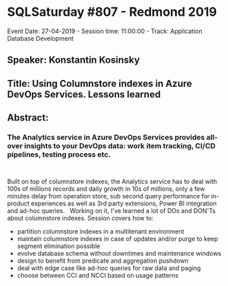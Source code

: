 # SQLSaturday #807 - Redmond 2019
Event Date: 27-04-2019 - Session time: 11:00:00 - Track: Application  Database Development
## Speaker: Konstantin Kosinsky
## Title: Using Columnstore indexes in Azure DevOps Services. Lessons learned
## Abstract:
### The Analytics service in Azure DevOps Services provides all-over insights to your DevOps data: work item tracking, CI/CD pipelines, testing process etc. 
	 
Built on top of columnstore indexes, the Analytics service has to deal with 100s of millions records and daily growth in 10s of millions, only a few minutes delay from operation store, sub second query performance for in-product experiences as well as 3rd party extensions, Power BI integration and ad-hoc queries.
	 
Working on it, I've learned a lot of DOs and DON'Ts about columnstore indexes. Session covers how to:
* partition columnstore indexes in a multitenant environment
* maintain columnstore indexes in case of updates and/or purge to keep segment elimination possible
* evolve database schema without downtimes and maintenance windows
* design to benefit from predicate and aggregation pushdown
* deal with edge case like ad-hoc queries for raw data and paging
* choose between CCI and NCCI based on usage patterns
